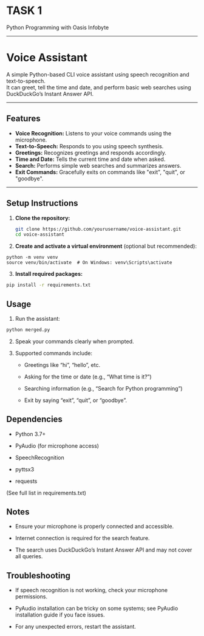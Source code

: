 # TASK 1 

Python Programming with Oasis Infobyte

---

# Voice Assistant

A simple Python-based CLI voice assistant using speech recognition and text-to-speech.  
It can greet, tell the time and date, and perform basic web searches using DuckDuckGo’s Instant Answer API.

---

## Features

- **Voice Recognition:** Listens to your voice commands using the microphone.
- **Text-to-Speech:** Responds to you using speech synthesis.
- **Greetings:** Recognizes greetings and responds accordingly.
- **Time and Date:** Tells the current time and date when asked.
- **Search:** Performs simple web searches and summarizes answers.
- **Exit Commands:** Gracefully exits on commands like "exit", "quit", or "goodbye".

---

## Setup Instructions

1. **Clone the repository:**

   ```bash
   git clone https://github.com/yourusername/voice-assistant.git
   cd voice-assistant
   ```
   
2. **Create and activate a virtual environment** (optional but recommended):

  ```
  python -m venv venv
  source venv/bin/activate  # On Windows: venv\Scripts\activate
  ```

3. **Install required packages:**

  ```bash
  pip install -r requirements.txt
  ```

## Usage
1. Run the assistant:

```bash
python merged.py
```

2. Speak your commands clearly when prompted.

3. Supported commands include:

      - Greetings like “hi”, “hello”, etc.

      - Asking for the time or date (e.g., “What time is it?”)

      - Searching information (e.g., “Search for Python programming”)

      - Exit by saying “exit”, “quit”, or “goodbye”.

## Dependencies
  - Python 3.7+
    
  - PyAudio (for microphone access)
  - SpeechRecognition
  - pyttsx3
  - requests

(See full list in requirements.txt)



## Notes
   - Ensure your microphone is properly connected and accessible.

   - Internet connection is required for the search feature.

   - The search uses DuckDuckGo’s Instant Answer API and may not cover all queries.

## Troubleshooting
   - If speech recognition is not working, check your microphone permissions.

   - PyAudio installation can be tricky on some systems; see PyAudio installation guide if you face issues.

   - For any unexpected errors, restart the assistant.
